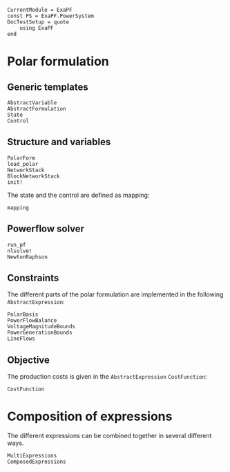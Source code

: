 ```@meta
CurrentModule = ExaPF
const PS = ExaPF.PowerSystem
DocTestSetup = quote
    using ExaPF
end
```


# Polar formulation

## Generic templates

```@docs
AbstractVariable
AbstractFormulation
State
Control

```

## Structure and variables
```@docs
PolarForm
load_polar
NetworkStack
BlockNetworkStack
init!

```

The state and the control are defined as mapping:
```@docs
mapping

```

## Powerflow solver

```@docs
run_pf
nlsolve!
NewtonRaphson

```

## Constraints

The different parts of the polar formulation are
implemented in the following `AbstractExpression`:

```@docs
PolarBasis
PowerFlowBalance
VoltageMagnitudeBounds
PowerGenerationBounds
LineFlows

```

## Objective

The production costs is given in the `AbstractExpression` `CostFunction`:
```@docs
CostFunction
```

# Composition of expressions

The different expressions can be combined together
in several different ways.
```@docs
MultiExpressions
ComposedExpressions
```

